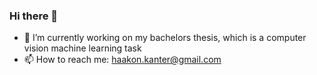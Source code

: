 ### Hi there 👋
- 🔭 I’m currently working on my bachelors thesis, which is a computer vision machine learning task
- 📫 How to reach me: haakon.kanter@gmail.com


<!--
**haakonka/haakonka** is a ✨ _special_ ✨ repository because its `README.md` (this file) appears on your GitHub profile.

Here are some ideas to get you started:

- 🔭 I’m currently working on my bachelors thesis, which is a computer vision machine learning task
- 🌱 I’m currently learning ...
- 👯 I’m looking to collaborate on ...
- 🤔 I’m looking for help with ...
- 💬 Ask me about ...
- 📫 How to reach me: haakon.kanter@gmail
- 😄 Pronouns: ...
- ⚡ Fun fact: ...
-->
